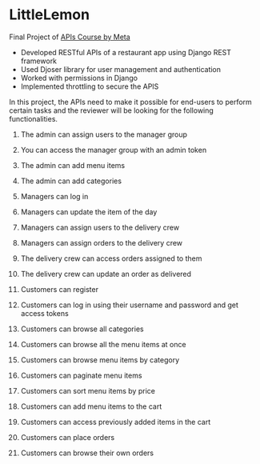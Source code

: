 # LittleLemon
Final Project of [APIs Course by Meta](https://www.coursera.org/learn/apis?specialization=meta-back-end-developer)

* Developed RESTful APIs of a restaurant app using Django REST framework
* Used Djoser library for user management and authentication
* Worked with permissions in Django
* Implemented throttling to secure the APIS

In this project, the APIs need to make it possible for end-users to perform certain tasks and the reviewer will be looking for the following functionalities.

1.	The admin can assign users to the manager group

2.	You can access the manager group with an admin token

3.	The admin can add menu items 

4.	The admin can add categories

5.	Managers can log in 

6.	Managers can update the item of the day

7.	Managers can assign users to the delivery crew

8.	Managers can assign orders to the delivery crew

9.	The delivery crew can access orders assigned to them

10.	The delivery crew can update an order as delivered

11.	Customers can register

12.	Customers can log in using their username and password and get access tokens

13.	Customers can browse all categories 

14.	Customers can browse all the menu items at once

15.	Customers can browse menu items by category

16.	Customers can paginate menu items

17.	Customers can sort menu items by price

18.	Customers can add menu items to the cart

19.	Customers can access previously added items in the cart

20.	Customers can place orders

21.	Customers can browse their own orders
